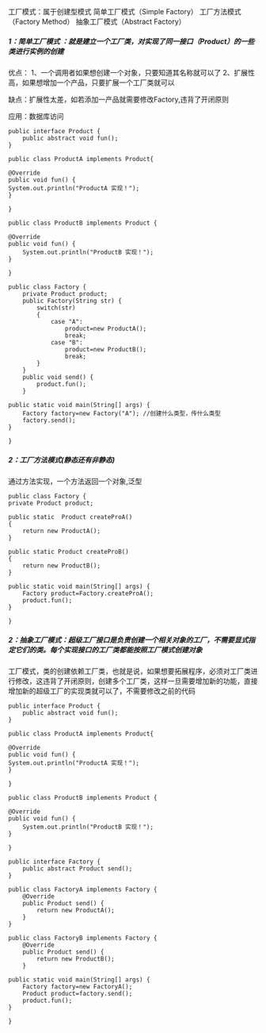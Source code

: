 工厂模式：属于创建型模式 简单工厂模式（Simple Factory） 工厂方法模式（Factory Method） 抽象工厂模式（Abstract Factory）

##### 1：简单工厂模式 ：就是建立一个工厂类，对实现了同一接口（Product）的一些类进行实例的创建

优点： 1、一个调用者如果想创建一个对象，只要知道其名称就可以了 2、扩展性高，如果想增加一个产品，只要扩展一个工厂类就可以

缺点：扩展性太差，如若添加一产品就需要修改Factory,违背了开闭原则

应用：数据库访问

```
public interface Product {
	public abstract void fun();
}

public class ProductA implements Product{

@Override
public void fun() {
System.out.println("ProductA 实现！");
}

}

public class ProductB implements Product {

@Override
public void fun() {
	System.out.println("ProductB 实现！");
}

}

public class Factory {
	private Product product;
	public Factory(String str) {
		switch(str) 
		{
			case "A":
				product=new ProductA();
				break;
			case "B":
				product=new ProductB();	
				break;
		}
	}
	public void send() {
		product.fun();
	}

public static void main(String[] args) {
	Factory factory=new Factory("A"); //创建什么类型，传什么类型
	factory.send();
}

}
```

##### 2：工厂方法模式(静态还有非静态)

通过方法实现，一个方法返回一个对象,泛型

```
public class Factory {
private Product product;

public static  Product createProA() 
{
	return new ProductA();
}

public static Product createProB()
{
	return new ProductB();
} 

public static void main(String[] args) {
	Factory product=Factory.createProA();
	product.fun();
}

}
```

##### 2：抽象工厂模式：超级工厂接口是负责创建一个相关对象的工厂，不需要显式指定它们的类。每个实现接口的工厂类都能按照工厂模式创建对象

工厂模式，类的创建依赖工厂类，也就是说，如果想要拓展程序，必须对工厂类进行修改，这违背了开闭原则，创建多个工厂类，这样一旦需要增加新的功能，直接增加新的超级工厂的实现类就可以了，不需要修改之前的代码

```
public interface Product {
	public abstract void fun();
}

public class ProductA implements Product{

@Override
public void fun() {
System.out.println("ProductA 实现！");
}

}

public class ProductB implements Product {

@Override
public void fun() {
	System.out.println("ProductB 实现！");
}

}

public interface Factory {
	public abstract Product send();
}

public class FactoryA implements Factory {
	@Override
	public Product send() {
		return new ProductA();
	}
}

public class FactoryB implements Factory {
	@Override
	public Product send() {
		return new ProductB();
	}

public static void main(String[] args) {
	Factory factory=new FactoryA();
	Product product=factory.send();
	product.fun();
}

}
```